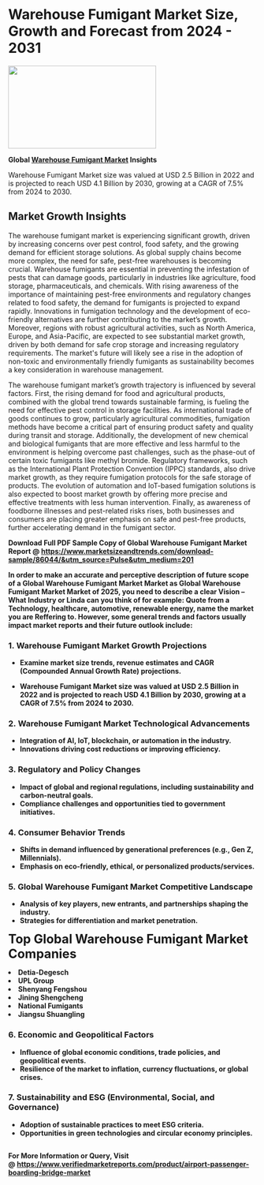 <H1>Warehouse Fumigant Market Size, Growth and Forecast from 2024 - 2031</H1><img class="aligncenter size-medium wp-image-584254" src="https://thirdeyenews.in/wp-content/uploads/2024/09/Global-Market-Research-300x168.jpeg" alt="" width="300" height="168" /><p><strong>Global&nbsp;<a href="https://www.marketsizeandtrends.com/download-sample/86044/&amp;utm_source=Pulse&amp;utm_medium=201">Warehouse Fumigant Market</a> Insights</strong></p><p>Warehouse Fumigant Market size was valued at USD 2.5 Billion in 2022 and is projected to reach USD 4.1 Billion by 2030, growing at a CAGR of 7.5% from 2024 to 2030.</p><p><h2>Market Growth Insights</h2> <p>The warehouse fumigant market is experiencing significant growth, driven by increasing concerns over pest control, food safety, and the growing demand for efficient storage solutions. As global supply chains become more complex, the need for safe, pest-free warehouses is becoming crucial. Warehouse fumigants are essential in preventing the infestation of pests that can damage goods, particularly in industries like agriculture, food storage, pharmaceuticals, and chemicals. With rising awareness of the importance of maintaining pest-free environments and regulatory changes related to food safety, the demand for fumigants is projected to expand rapidly. Innovations in fumigation technology and the development of eco-friendly alternatives are further contributing to the market’s growth. Moreover, regions with robust agricultural activities, such as North America, Europe, and Asia-Pacific, are expected to see substantial market growth, driven by both demand for safe crop storage and increasing regulatory requirements. The market's future will likely see a rise in the adoption of non-toxic and environmentally friendly fumigants as sustainability becomes a key consideration in warehouse management.</p> <p><strong></strong></p> <p>The warehouse fumigant market’s growth trajectory is influenced by several factors. First, the rising demand for food and agricultural products, combined with the global trend towards sustainable farming, is fueling the need for effective pest control in storage facilities. As international trade of goods continues to grow, particularly agricultural commodities, fumigation methods have become a critical part of ensuring product safety and quality during transit and storage. Additionally, the development of new chemical and biological fumigants that are more effective and less harmful to the environment is helping overcome past challenges, such as the phase-out of certain toxic fumigants like methyl bromide. Regulatory frameworks, such as the International Plant Protection Convention (IPPC) standards, also drive market growth, as they require fumigation protocols for the safe storage of products. The evolution of automation and IoT-based fumigation solutions is also expected to boost market growth by offering more precise and effective treatments with less human intervention. Finally, as awareness of foodborne illnesses and pest-related risks rises, both businesses and consumers are placing greater emphasis on safe and pest-free products, further accelerating demand in the fumigant sector.</p> <p><strong></p><p><span class=""><strong>Download Full PDF Sample Copy of Global Warehouse Fumigant Market Report</strong> @ <a href="https://www.marketsizeandtrends.com/download-sample/86044/&amp;utm_source=Pulse&amp;utm_medium=201" target="_blank">https://www.marketsizeandtrends.com/download-sample/86044/&amp;utm_source=Pulse&amp;utm_medium=201</a></span></p><p>In order to make an accurate and perceptive description of future scope of a Global&nbsp;Warehouse Fumigant Market Market as Global&nbsp;Warehouse Fumigant Market Market of 2025, you need to describe a clear Vision &ndash; What Industry or Linda can you think of for example: Quote from a Technology, healthcare, automotive, renewable energy, name the market you are Reffering to. However, some general trends and factors usually impact market reports and their future outlook include:</p><h3>1.&nbsp;<strong>Warehouse Fumigant Market Growth Projections</strong></h3><ul><li>Examine market size trends, revenue estimates and CAGR (Compounded Annual Growth Rate) projections.</li><li><p>Warehouse Fumigant Market size was valued at USD 2.5 Billion in 2022 and is projected to reach USD 4.1 Billion by 2030, growing at a CAGR of 7.5% from 2024 to 2030.</p></li></ul><h3>2.&nbsp;<strong>Warehouse Fumigant Market Technological Advancements</strong></h3><ul><li>Integration of AI, IoT, blockchain, or automation in the industry.</li><li>Innovations driving cost reductions or improving efficiency.</li></ul><h3>3.&nbsp;<strong>Regulatory and Policy Changes</strong></h3><ul><li>Impact of global and regional regulations, including sustainability and carbon-neutral goals.</li><li>Compliance challenges and opportunities tied to government initiatives.</li></ul><h3>4.&nbsp;<strong>Consumer Behavior Trends</strong></h3><ul><li>Shifts in demand influenced by generational preferences (e.g., Gen Z, Millennials).</li><li>Emphasis on eco-friendly, ethical, or personalized products/services.</li></ul><h3>5.&nbsp;<strong>Global Warehouse Fumigant Market Competitive Landscape</strong></h3><ul><li>Analysis of key players, new entrants, and partnerships shaping the industry.</li><li>Strategies for differentiation and market penetration.</li></ul><p data-pm-slice="1 1 []"><span style="color: inherit; font-family: inherit; font-size: 25px;">Top Global Warehouse Fumigant Market Companies</span></p><div class="" data-test-id=""><p><li>Detia-Degesch</li><li> UPL Group</li><li> Shenyang Fengshou</li><li> Jining Shengcheng</li><li> National Fumigants</li><li> Jiangsu Shuangling</li></p></div><h3>6.&nbsp;<strong>Economic and Geopolitical Factors</strong></h3><ul><li>Influence of global economic conditions, trade policies, and geopolitical events.</li><li>Resilience of the market to inflation, currency fluctuations, or global crises.</li></ul><h3>7.&nbsp;<strong>Sustainability and ESG (Environmental, Social, and Governance)</strong></h3><ul><li>Adoption of sustainable practices to meet ESG criteria.</li><li>Opportunities in green technologies and circular economy principles.</li></ul><h2><strong style="font-size: 14px;">For More Information or Query, Visit @&nbsp;</strong><a style="background-color: #ffffff; font-size: 14px;" href="https://www.marketsizeandtrends.com/report/warehouse-fumigant-market/" target="_blank">https://www.verifiedmarketreports.com/product/airport-passenger-boarding-bridge-market</a></h2>